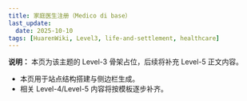 ```yaml
---
title: 家庭医生注册（Medico di base）
last_update:
  date: 2025-10-10
tags: [HuarenWiki, Level3, life-and-settlement, healthcare]
---
```

**说明：** 本页为该主题的 Level-3 骨架占位，后续将补充 Level-5 正文内容。

- 本页用于站点结构搭建与侧边栏生成。
- 相关 Level-4/Level-5 内容将按模板逐步补齐。
